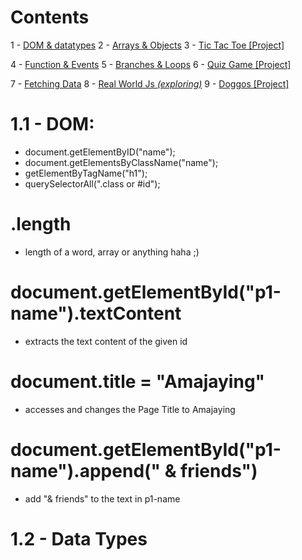# Contents
1 - <a href="#">DOM & datatypes</a>
2 - <a href="#">Arrays & Objects</a>
3 - <a href="#">Tic Tac Toe [Project]</a>

4 - <a href="#">Function & Events</a>
5 - <a href="#">Branches & Loops</a>
6 - <a href="#">Quiz Game [Project]</a>

7 - <a href="#">Fetching Data</a>
8 - <a href="#">Real World Js <i>(exploring)</i></a>
9 - <a href="#">Doggos [Project]</a>


# 1.1 - DOM:
- document.getElementByID("name");
- document.getElementsByClassName("name");
- getElementByTagName("h1");
- querySelectorAll(".class or #id");

# .length 
- length of a word, array or anything haha ;)

# document.getElementById("p1-name").textContent
- extracts the text content of the given id

# document.title = "Amajaying"
- accesses and changes the Page Title to Amajaying

# document.getElementById("p1-name").append(" & friends")
- add "& friends" to the text in p1-name


# 1.2 - Data Types

